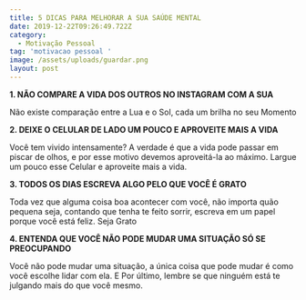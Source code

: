 ```yaml
---
title: 5 DICAS PARA MELHORAR A SUA SAÚDE MENTAL
date: 2019-12-22T09:26:49.722Z
category:
  - Motivação Pessoal
tag: 'motivacao pessoal '
image: /assets/uploads/guardar.png
layout: post
---
```

**1. NÃO COMPARE A VIDA DOS OUTROS NO INSTAGRAM COM A SUA**

Não existe comparação entre a Lua e o Sol, cada um brilha no seu Momento



**2. DEIXE O CELULAR DE LADO UM POUCO E APROVEITE MAIS A VIDA**

Você tem vivido intensamente? A verdade é que a vida pode passar em piscar de olhos, e por esse motivo devemos aproveitá-la ao máximo. Largue um pouco esse Celular e aproveite mais a vida.



**3. TODOS OS DIAS ESCREVA ALGO PELO QUE VOCÊ É GRATO**

Toda vez que alguma coisa boa acontecer com você, não importa quão pequena seja, contando que tenha te feito sorrir, escreva em um papel porque você está feliz. Seja Grato



**4. ENTENDA QUE VOCÊ NÃO PODE MUDAR UMA SITUAÇÃO SÓ SE PREOCUPANDO**

Você não pode mudar uma situação, a única coisa que pode mudar é como você escolhe lidar com ela. E Por último, lembre se que ninguém está te julgando mais do que você mesmo.
